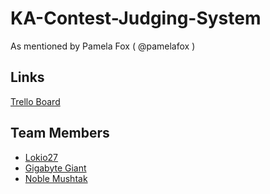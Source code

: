 # KA-Contest-Judging-System
As mentioned by Pamela Fox ( @pamelafox )


## Links
[Trello Board](https://trello.com/b/IAYgtwLH/ka-contest-judging-system)

## Team Members
 * [Lokio27](https://github.com/MikaalSky)
 * [Gigabyte Giant](https://github.com/Gigabyte-Giant)
 * [Noble Mushtak](https://github.com/Noble-Mushtak)
